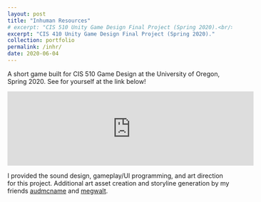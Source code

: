 ```yaml
---
layout: post
title: "Inhuman Resources"
# excerpt: "CIS 510 Unity Game Design Final Project (Spring 2020).<br/><img src='/assets/blog/inhuman-resources/inhr.png'>"
excerpt: "CIS 410 Unity Game Design Final Project (Spring 2020)."
collection: portfolio
permalink: /inhr/
date: 2020-06-04
---
```


A short game built for CIS 510 Game Design at the University of Oregon, Spring 2020. See for yourself at the link below!

<iframe width="552" height="167" frameborder="0" src="https://itch.io/embed/1057618" style="margin-left:auto; margin-right:auto;"><a href="https://j4red.itch.io/inhuman-resources">INHUMAN RESOURCES</a></iframe>
<br>

I provided the sound design, gameplay/UI programming, and art direction for this project. Additional art asset creation and storyline generation by my friends [audmcname](http://audmcname.com/) and [megwalt](https://github.com/megwalt).
